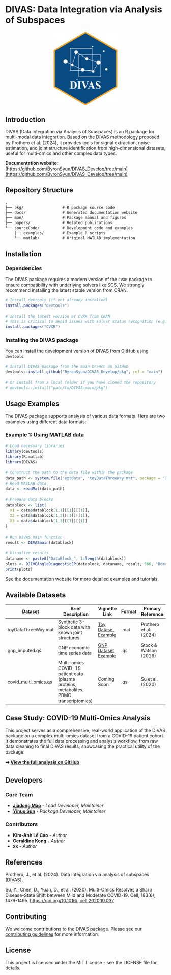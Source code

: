 # DIVAS: Data Integration via Analysis of Subspaces

<p align="center">
  <img src="../man/figures/DIVAS_logo.png" width="200" alt="DIVAS Logo">
</p>

## Introduction

DIVAS (Data Integration via Analysis of Subspaces) is an R package for multi-modal data integration. Based on the DIVAS methodology proposed by Prothero et al. (2024), it provides tools for signal extraction, noise estimation, and joint structure identification from high-dimensional datasets, useful for multi-omics and other complex data types.

**Documentation website**: [https://github.com/ByronSyun/DIVAS_Develop/tree/main](https://github.com/ByronSyun/DIVAS_Develop/tree/main)

## Repository Structure

```
.
├── pkg/                 # R package source code
├── docs/                # Generated documentation website
├── man/                 # Package manual and figures
├── papers/              # Related publications
└── sourceCode/          # Development code and examples
    ├── examples/        # Example R scripts
    └── matlab/          # Original MATLAB implementation
```

## Installation

### Dependencies

The DIVAS package requires a modern version of the `CVXR` package to ensure compatibility with underlying solvers like SCS. We strongly recommend installing the latest stable version from CRAN.

```R
# Install devtools (if not already installed)
install.packages("devtools")

# Install the latest version of CVXR from CRAN
# This is critical to avoid issues with solver status recognition (e.g., for SCS)
install.packages("CVXR")
```

### Installing the DIVAS package

You can install the development version of DIVAS from GitHub using `devtools`:

```R
# Install DIVAS package from the main branch on GitHub
devtools::install_github("ByronSyun/DIVAS_Develop/pkg", ref = "main")

# Or install from a local folder if you have cloned the repository
# devtools::install("path/to/DIVAS-main/pkg")
```

## Usage Examples

The DIVAS package supports analysis of various data formats. Here are two examples using different data formats:

### Example 1: Using MATLAB data

```R
# Load necessary libraries
library(devtools)
library(R.matlab)
library(DIVAS)

# Construct the path to the data file within the package
data_path <- system.file("extdata", "toyDataThreeWay.mat", package = "DIVAS")
# Read MATLAB data
data <- readMat(data_path)

# Prepare data blocks
datablock <- list(
  X1 = data$datablock[1,1][[1]][[1]],
  X2 = data$datablock[1,2][[1]][[1]],
  X3 = data$datablock[1,3][[1]][[1]]
)

# Run DIVAS main function
result <- DIVASmain(datablock)

# Visualize results
dataname <- paste0("DataBlock_", 1:length(datablock))
plots <- DJIVEAngleDiagnosticJP(datablock, dataname, result, 566, "Demo")
print(plots)
```

See the documentation website for more detailed examples and tutorials.

## Available Datasets

| Dataset             | Brief Description                                  | Vignette Link                                                                                              | Format | Primary Reference      |
|---------------------|----------------------------------------------------|------------------------------------------------------------------------------------------------------------|--------|------------------------|
| toyDataThreeWay.mat | Synthetic 3-block data with known joint structures | [Toy Dataset Example](https://byronsyun.github.io/DIVAS_Develop/articles/DIVAS_Toy_Dataset_Example.html)       | .mat   | Prothero et al. (2024) |
| gnp_imputed.qs      | GNP economic time series data                      | [GNP Dataset Example](https://byronsyun.github.io/DIVAS_Develop/articles/DIVAS_GNP_Dataset_Example.html) | .qs    | Stock & Watson (2016)  |
| covid_multi_omics.qs | Multi-omics COVID-19 patient data (plasma proteins, metabolites, PBMC transcriptomics) | Coming Soon                                                                                                | .qs    | Su et al. (2020)       |

## Case Study: COVID-19 Multi-Omics Analysis

This project serves as a comprehensive, real-world application of the DIVAS package on a complex multi-omics dataset from a COVID-19 patient cohort. It demonstrates the full data processing and analysis workflow, from raw data cleaning to final DIVAS results, showcasing the practical utility of the package.

**➡️ [View the full analysis on GitHub](https://github.com/ByronSyun/DIVAS_COVID19_Analysis)**

## Developers

### Core Team

* **[Jiadong Mao](https://github.com/jiadongm)** - *Lead Developer, Maintainer*
* **[Yinuo Sun](https://github.com/ByronSyun)** - *Package Developer, Maintainer*

### Contributors

* **Kim-Anh Lê Cao** - *Author*
* **Geraldine Kong** - *Author*
* **xx** - *Author*

## References

Prothero, J., et al. (2024). Data integration via analysis of subspaces (DIVAS).

Su, Y., Chen, D., Yuan, D., et al. (2020). Multi-Omics Resolves a Sharp Disease-State Shift between Mild and Moderate COVID-19. Cell, 183(6), 1479-1495. https://doi.org/10.1016/j.cell.2020.10.037

## Contributing

We welcome contributions to the DIVAS package. Please see our [contributing guidelines](https://byronsyun.github.io/DIVAS_Develop/articles/contributing.html) for more information.

## License

This project is licensed under the MIT License - see the LICENSE file for details.

